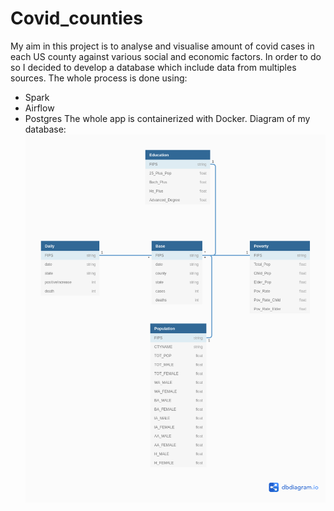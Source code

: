 # Covid_counties
My aim in this project is to analyse and visualise amount of covid cases in each US county against various social and economic factors. In order to do so I decided to develop a database which include data from multiples sources. The whole process is done using:
* Spark
* Airflow
* Postgres
The whole app is containerized with Docker.
Diagram of my database:
![Diagram](/database/diagram.png)
